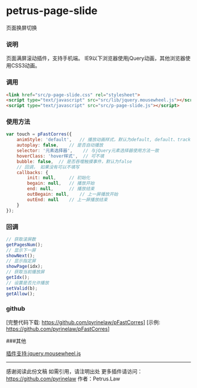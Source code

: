 # petrus-page-slide
页面换屏切换

### 说明
页面满屏滚动插件，支持手机端。
IE9以下浏览器使用jQuery动画，其他浏览器使用CSS3动画。

### 调用
```html
<link href="src/p-page-slide.css" rel="stylesheet">
<script type="text/javascript" src="src/lib/jquery.mousewheel.js"></script>
<script type="text/javascript" src="src/p-page-slide.js"></script>
```

### 使用方法
```javascript
var touch = pFastCorres({
    animStyle: 'default',   // 播放动画样式，默认为default, default、track、cover，IE9以下浏览器只支持default
    autoplay: false,    // 是否自动播放
    selector: '元素选择器',    // 与jQuery元素选择器使用方法一致
    hoverClass: 'hover样式',  // 可不填  
    bubble: false,  // 是否吞噬触摸事件，默认为false
    // 回调， 如果没有可以不填写
    callbacks: {
        init: null,     // 初始化
		begain: null,   // 播放开始
		end: null,      // 播放结束
		outBegain: null,    // 上一屏播放开始
		outEnd: null    // 上一屏播放结束
    }
});
```

### 回调
```javascript
// 获取滚屏数
getPagesNum();
// 显示下一屏
showNext();
// 显示指定屏
showPage(idx);
// 获取当前播放屏
getIdx();
// 设置是否允许播放
setValid(b);
getAllow();
```

### github
[完整代码下载: https://github.com/pyrinelaw/pFastCorres]
[示例: https://github.com/pyrinelaw/pFastCorres]

###其他

[插件支持:jquery.mousewheel.js](http://plugins.jquery.com/mousewheel/)


------
感谢阅读此份文稿
如需引用，请注明出处
更多插件请访问： https://github.com/pyrinelaw
作者：Petrus.Law
